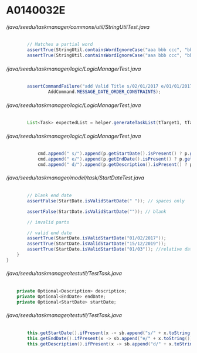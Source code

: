 # A0140032E
###### /java/seedu/taskmanager/commons/util/StringUtilTest.java
``` java
        // Matches a partial word
        assertTrue(StringUtil.containsWordIgnoreCase("aaa bbb ccc", "bb"));
        assertTrue(StringUtil.containsWordIgnoreCase("aaa bbb ccc", "bbbb"));
```
###### /java/seedu/taskmanager/logic/LogicManagerTest.java
``` java
        assertCommandFailure("add Valid Title s/02/01/2017 e/01/01/2017 d/valid, description",
                AddCommand.MESSAGE_DATE_ORDER_CONSTRAINTS);
```
###### /java/seedu/taskmanager/logic/LogicManagerTest.java
``` java
        List<Task> expectedList = helper.generateTaskList(tTarget1, tTarget2, tTarget3, tTarget4);
```
###### /java/seedu/taskmanager/logic/LogicManagerTest.java
``` java
            cmd.append(" s/").append(p.getStartDate().isPresent() ? p.getStartDate().get() : "");
            cmd.append(" e/").append(p.getEndDate().isPresent() ? p.getEndDate().get() : "");
            cmd.append(" d/").append(p.getDescription().isPresent() ? p.getDescription().get() : "");
```
###### /java/seedu/taskmanager/model/task/StartDateTest.java
``` java
        // blank end date
        assertFalse(StartDate.isValidStartDate(" ")); // spaces only

        assertFalse(StartDate.isValidStartDate("")); // blank

        // invalid parts

        // valid end date
        assertTrue(StartDate.isValidStartDate("01/02/2017"));
        assertTrue(StartDate.isValidStartDate("15/12/2019"));
        assertTrue(StartDate.isValidStartDate("01/03")); //relative date
    }
}
```
###### /java/seedu/taskmanager/testutil/TestTask.java
``` java
    private Optional<Description> description;
    private Optional<EndDate> endDate;
    private Optional<StartDate> startDate;
```
###### /java/seedu/taskmanager/testutil/TestTask.java
``` java
        this.getStartDate().ifPresent(x -> sb.append("s/" + x.toString()));
        this.getEndDate().ifPresent(x -> sb.append("e/" + x.toString()));
        this.getDescription().ifPresent(x -> sb.append("d/" + x.toString()));
```
